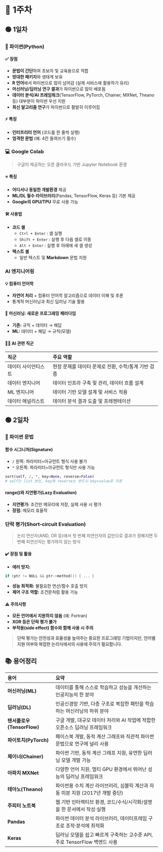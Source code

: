 

# 📅 1주차

## 🟢 1일차

### 🐍 파이썬(Python)

#### ✅ 장점

- **문법이 간단**하여 초보자 및 교육용으로 적합
- **방대한 패키지**와 생태계 보유
- **R 언어**에서 파이썬으로 많이 넘어감 (실제 서비스에 활용하기 유리)
- **머신러닝/딥러닝 연구 결과**가 파이썬으로 많이 배포됨
- **데이터 분석/AI 프레임워크**(TensorFlow, PyTorch, Chainer, MXNet, Theano 등) 대부분이 파이썬 우선 지원
- **최신 알고리즘 연구**가 파이썬으로 활발히 이루어짐


#### ⚡️ 특징

- **인터프리터 언어** (코드를 한 줄씩 실행)
- **엄격한 문법** (예: 4칸 들여쓰기 필수)


### 💻 Google Colab

> 구글이 제공하는 오픈 클라우드 기반 Jupyter Notebook 환경

#### ⭐️ 특징

- **어디서나 동일한 개발환경** 제공
- **ML/DL 필수 라이브러리**(Pandas, TensorFlow, Keras 등) 기본 제공
- **Google의 GPU/TPU** 무료 사용 가능


#### 🛠️ 사용법

- **코드 셀**
    - `Ctrl + Enter` : 셀 실행
    - `Shift + Enter` : 실행 후 다음 셀로 이동
    - `Alt + Enter` : 실행 후 아래에 새 셀 생성
- **텍스트 셀**
    - 일반 텍스트 및 **Markdown** 문법 지원


###  AI 엔지니어링

#### 💡 컴퓨터 언어학

- **자연어 처리** + 컴퓨터 언어학 알고리즘으로 데이터 이해 및 추론
- 통계적 머신러닝과 최신 딥러닝 기술 활용


#### 🔄 머신러닝: 새로운 프로그래밍 패러다임

- **기존:** 규칙 + 데이터 → 해답
- **ML:** 데이터 + 해답 → 규칙(모델)


#### 👨‍💻 AI 관련 직군

| 직군 | 주요 역할 |
| :-- | :-- |
| 데이터 사이언티스트 | 현장 문제를 데이터 문제로 전환, 수학/통계 기반 검증 |
| 데이터 엔지니어 | 데이터 인프라 구축 및 관리, 데이터 흐름 설계 |
| ML 엔지니어 | 데이터 기반 모델 설계 및 서비스 적용 |
| 데이터 애널리스트 | 데이터 분석 결과 도출 및 프레젠테이션 |

## 🟢 2일차

### 🐍 파이썬 문법

#### 함수 시그니처(Signature)

- `/` 왼쪽: 파라미터=아규먼트 형식 사용 불가
- `*` 오른쪽: 파라미터=아규먼트 형식만 사용 가능

```python
sort(self, /, *, key=None, reverse=False)
# self는 list 본인, key와 reverse는 반드시 key=value로 지정
```


#### range()와 지연평가(Lazy Evaluation)

- **지연평가:** 조건만 메모리에 저장, 실제 사용 시 평가
- **장점:** 메모리 효율적


###  단락 평가(Short-circuit Evaluation)

> 논리 연산자(AND, OR 등)에서 첫 번째 피연산자의 값만으로 결과가 정해지면 두 번째 피연산자는 평가하지 않는 방식

#### ✔️ 장점 및 활용

- **에러 방지:**

```c
if (ptr != NULL && ptr->method()) { ... }
```

- **성능 최적화:** 불필요한 연산/함수 호출 방지
- **제어 구조 역할:** 조건문처럼 활용 가능


#### ⚠️ 주의사항

- **모든 언어에서 지원하지 않음** (예: Fortran)
- **XOR 등은 단락 평가 불가**
- **부작용(side effect) 함수와 함께 사용 시 주의**

> **단락 평가는 안전성과 효율성을 높여주는 중요한 프로그래밍 기법이지만, 언어별 지원 여부와 복잡한 논리식에서의 사용에 주의가 필요합니다.**

## 📚 용어정리

| 용어 | 요약 |
| :-- | :-- |
| **머신러닝(ML)** | 데이터를 통해 스스로 학습하고 성능을 개선하는 인공지능의 한 분야 |
| **딥러닝(DL)** | 인공신경망 기반, 다층 구조로 복잡한 패턴을 학습하는 머신러닝의 하위 분야 |
| **텐서플로우(TensorFlow)** | 구글 개발, 대규모 데이터 처리와 AI 작업에 적합한 오픈소스 딥러닝 프레임워크 |
| **파이토치(PyTorch)** | 페이스북 개발, 동적 계산 그래프와 직관적 파이썬 문법으로 연구에 널리 사용 |
| **체이너(Chainer)** | 파이썬 기반, 동적 계산 그래프 지원, 유연한 딥러닝 모델 개발 가능 |
| **아파치 MXNet** | 다양한 언어 지원, 멀티 GPU 환경에서 뛰어난 성능의 딥러닝 프레임워크 |
| **테아노(Theano)** | 파이썬용 수치 계산 라이브러리, 심볼릭 계산과 자동 미분 지원 (2017년 개발 중단) |
| **주피터 노트북** | 웹 기반 인터랙티브 환경, 코드/수식/시각화/설명을 한 문서에서 작성·실행 |
| **Pandas** | 파이썬 데이터 분석 라이브러리, 데이터프레임 구조로 조작·분석에 최적화 |
| **Keras** | 딥러닝 모델을 쉽고 빠르게 구축하는 고수준 API, 주로 TensorFlow 백엔드 사용 |

